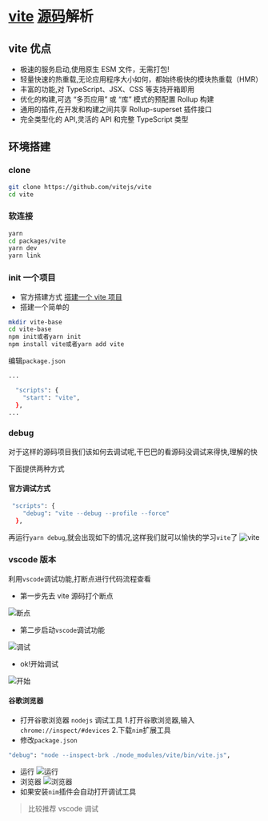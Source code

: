 <!--
 * @Author: wangzhongjie
 * @Date: 2021-07-23 10:04:03
 * @LastEditors: wangzhongjie
 * @LastEditTime: 2021-07-23 14:16:13
 * @Description:vite前序
 * @Email: UvDream@163.com
-->

# [vite](https://cn.vitejs.dev/) [源码](https://github.com/UvDream/vite)解析

## vite 优点

- 极速的服务启动,使用原生 ESM 文件，无需打包!
- 轻量快速的热重载,无论应用程序大小如何，都始终极快的模块热重载（HMR）
- 丰富的功能,对 TypeScript、JSX、CSS 等支持开箱即用
- 优化的构建,可选 “多页应用” 或 “库” 模式的预配置 Rollup 构建
- 通用的插件,在开发和构建之间共享 Rollup-superset 插件接口
- 完全类型化的 API,灵活的 API 和完整 TypeScript 类型

## 环境搭建

### clone

```sh
git clone https://github.com/vitejs/vite
cd vite
```

### 软连接

```sh
yarn
cd packages/vite
yarn dev
yarn link
```

### init 一个项目

- 官方搭建方式
  [搭建一个 vite 项目](https://cn.vitejs.dev/guide/#scaffolding-your-first-vite-project)
- 搭建一个简单的

```sh
mkdir vite-base
cd vite-base
npm init或者yarn init
npm install vite或者yarn add vite
```

编辑`package.json`

```sh
...

  "scripts": {
    "start": "vite",
  },
...
```

### debug

对于这样的源码项目我们该如何去调试呢,干巴巴的看源码没调试来得快,理解的快

下面提供两种方式

#### 官方调试方式

```sh
 "scripts": {
    "debug": "vite --debug --profile --force"
  },
```

再运行`yarn debug`,就会出现如下的情况,这样我们就可以愉快的学习`vite`了
![vite](https://pic.baixiongz.com/uploads/2021/07/23/1777bea8bb32e.png)

### vscode 版本

利用`vscode`调试功能,打断点进行代码流程查看

- 第一步先去 vite 源码打个断点

![断点](https://pic.baixiongz.com/uploads/2021/07/23/6ef0c77f0aac2.png)

- 第二步启动`vscode`调试功能

![调试](https://pic.baixiongz.com/uploads/2021/07/23/9c2beb3f375bb.png)

- ok!开始调试

![开始](https://pic.baixiongz.com/uploads/2021/07/23/9ce83c10c4d8b.png)

#### 谷歌浏览器

- 打开谷歌浏览器 `nodejs` 调试工具 1.打开谷歌浏览器,输入`chrome://inspect/#devices` 2.下载`nim`扩展工具
- 修改`package.json`

```sh
"debug": "node --inspect-brk ./node_modules/vite/bin/vite.js",
```

- 运行
  ![运行](https://pic.baixiongz.com/uploads/2021/07/23/b35d96b7f386f.png)
- 浏览器
  ![浏览器](https://pic.baixiongz.com/uploads/2021/07/23/e70ffe0a27362.png)
- 如果安装`nim`插件会自动打开调试工具

> 比较推荐 vscode 调试
